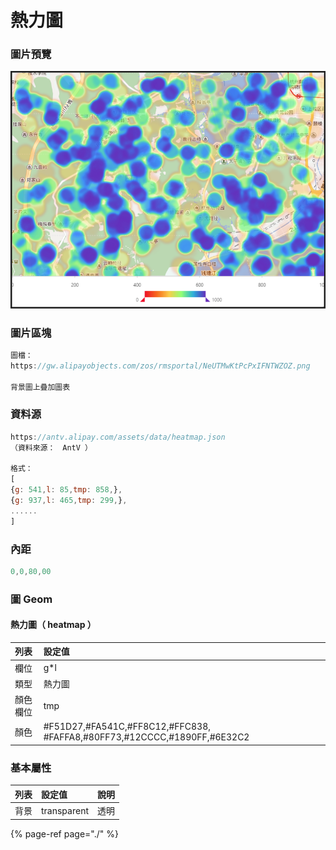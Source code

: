 # 熱力圖

### 圖片預覽

![&#x25B2;  &#x71B1;&#x529B;&#x5716;](../../.gitbook/assets/re-li-tu.png)

### 圖片區塊

```javascript
圖檔：
https://gw.alipayobjects.com/zos/rmsportal/NeUTMwKtPcPxIFNTWZOZ.png

背景圖上疊加圖表
```



### 資料源

```javascript
https://antv.alipay.com/assets/data/heatmap.json
（資料來源：　AntV ）

格式：
[
{g: 541,l: 85,tmp: 858,},
{g: 937,l: 465,tmp: 299,},
......
]
```

### 

### 內距

```java
0,0,80,00
```



### 圖 Geom

#### 熱力圖（ heatmap ）

| 列表 | 設定值 |
| :--- | :--- |
| 欄位 | g\*l |
| 類型 | 熱力圖 |
| 顏色欄位 | tmp |
| 顏色 | \#F51D27,\#FA541C,\#FF8C12,\#FFC838, \#FAFFA8,\#80FF73,\#12CCCC,\#1890FF,\#6E32C2 |

### 基本屬性

| 列表 | 設定值 | 說明 |
| :--- | :--- | :--- |
| 背景 | transparent | 透明 |

{% page-ref page="./" %}

